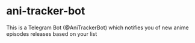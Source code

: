 # ani-tracker-bot
This is a Telegram Bot (@AniTrackerBot) which notifies you of new anime episodes releases based on your list
